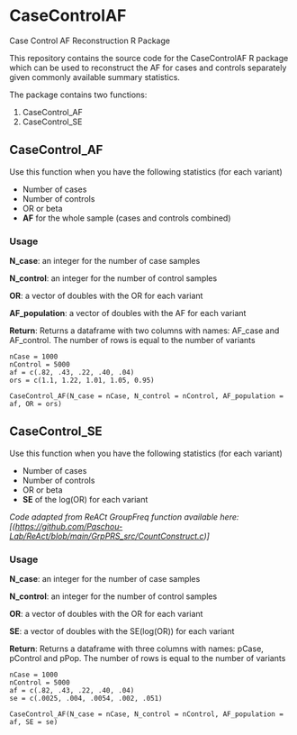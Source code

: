 # CaseControlAF
Case Control AF Reconstruction R Package

This repository contains the source code for the CaseControlAF R package which can be used to reconstruct the AF for cases and controls separately given commonly available summary statistics. 

The package contains two functions:

1) CaseControl_AF
2) CaseControl_SE

## CaseControl_AF
Use this function when you have the following statistics (for each variant)
* Number of cases
* Number of controls
* OR or beta
* **AF** for the whole sample (cases and controls combined)

### Usage
**N_case**: an integer for the number of case samples

**N_control**: an integer for the number of control samples

**OR**: a vector of doubles with the OR for each variant

**AF_population**: a vector of doubles with the AF for each variant

**Return**: Returns a dataframe with two columns with names: AF_case and AF_control. The number of rows is equal to the number of variants

```
nCase = 1000
nControl = 5000
af = c(.82, .43, .22, .40, .04)
ors = c(1.1, 1.22, 1.01, 1.05, 0.95)

CaseControl_AF(N_case = nCase, N_control = nControl, AF_population = af, OR = ors)
```

## CaseControl_SE
Use this function when you have the following statistics (for each variant)
* Number of cases
* Number of controls
* OR or beta
* **SE** of the log(OR) for each variant

*Code adapted from ReACt GroupFreq function available here: [(https://github.com/Paschou-Lab/ReAct/blob/main/GrpPRS_src/CountConstruct.c)]*

### Usage
**N_case**: an integer for the number of case samples

**N_control**: an integer for the number of control samples

**OR**: a vector of doubles with the OR for each variant

**SE**: a vector of doubles with the SE(log(OR)) for each variant

**Return**: Returns a dataframe with three columns with names: pCase, pControl and pPop. The number of rows is equal to the number of variants

```
nCase = 1000
nControl = 5000
af = c(.82, .43, .22, .40, .04)
se = c(.0025, .004, .0054, .002, .051)

CaseControl_AF(N_case = nCase, N_control = nControl, AF_population = af, SE = se)
```
